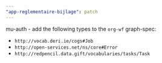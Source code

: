 ```yaml
---
"app-reglementaire-bijlage": patch
---
```


mu-auth - add the following types to the `org-wf` graph-spec:
- `http://vocab.deri.ie/cogs#Job`
- `http://open-services.net/ns/core#Error`
- `http://redpencil.data.gift/vocabularies/tasks/Task`
